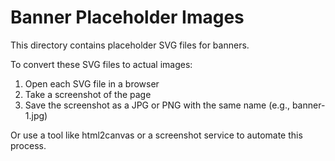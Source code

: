 
# Banner Placeholder Images

This directory contains placeholder SVG files for banners.

To convert these SVG files to actual images:
1. Open each SVG file in a browser
2. Take a screenshot of the page
3. Save the screenshot as a JPG or PNG with the same name (e.g., banner-1.jpg)

Or use a tool like html2canvas or a screenshot service to automate this process.
